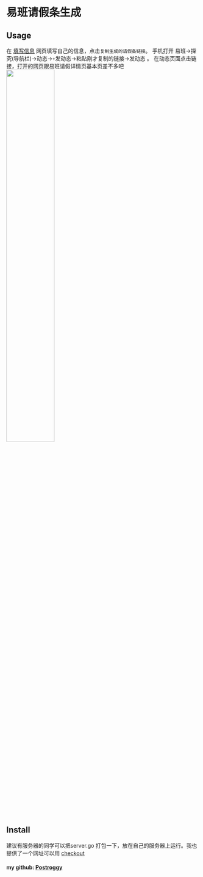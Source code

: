 # 易班请假条生成

## Usage

在 [填写信息](http://www.postroggy.top:8081/form) 网页填写自己的信息，点击`复制生成的请假条链接`。 手机打开 易班->探究(导航栏)->动态->`+`发动态->粘贴刚才复制的链接->发动态 。
在动态页面点击链接，打开的网页跟易班请假详情页基本页差不多吧
<img src="https://github.com/Postroggy/Fake_Leave_Request/blob/master/screenshot/example.jpg" height="50%" width="50%">

## Install

建议有服务器的同学可以把server.go 打包一下，放在自己的服务器上运行。我也提供了一个网址可以用
[checkout](http://www.postroggy.top:8081/form)

#### my github: [Postroggy](https://github.com/Postroggy) 